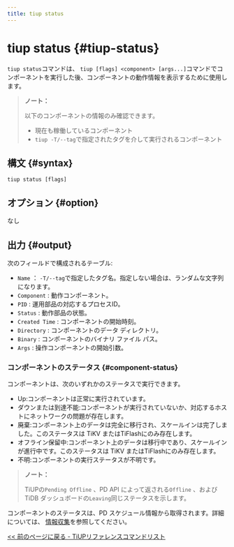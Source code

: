```yaml
---
title: tiup status
---
```


# tiup status {#tiup-status}

`tiup status`コマンドは、 `tiup [flags] <component> [args...]`コマンドでコンポーネントを実行した後、コンポーネントの動作情報を表示するために使用します。

> **ノート：**
>
> 以下のコンポーネントの情報のみ確認できます。
>
> -   現在も稼働しているコンポーネント
> -   `tiup -T/--tag`で指定されたタグを介して実行されるコンポーネント

## 構文 {#syntax}

```shell
tiup status [flags]
```

## オプション {#option}

なし

## 出力 {#output}

次のフィールドで構成されるテーブル:

-   `Name` ： `-T/--tag`で指定したタグ名。指定しない場合は、ランダムな文字列になります。
-   `Component` : 動作コンポーネント。
-   `PID` : 運用部品の対応するプロセスID。
-   `Status` : 動作部品の状態。
-   `Created Time` : コンポーネントの開始時刻。
-   `Directory` : コンポーネントのデータ ディレクトリ。
-   `Binary` : コンポーネントのバイナリ ファイル パス。
-   `Args` : 操作コンポーネントの開始引数。

### コンポーネントのステータス {#component-status}

コンポーネントは、次のいずれかのステータスで実行できます。

-   Up:コンポーネントは正常に実行されています。
-   ダウンまたは到達不能:コンポーネントが実行されていないか、対応するホストにネットワークの問題が存在します。
-   廃棄:コンポーネント上のデータは完全に移行され、スケールインは完了しました。このステータスは TiKV またはTiFlashにのみ存在します。
-   オフライン保留中:コンポーネント上のデータは移行中であり、スケールインが進行中です。このステータスは TiKV またはTiFlashにのみ存在します。
-   不明:コンポーネントの実行ステータスが不明です。

> **ノート：**
>
> TiUPの`Pending Offline` 、PD API によって返される`Offline` 、および TiDB ダッシュボードの`Leaving`同じステータスを示します。

コンポーネントのステータスは、PD スケジュール情報から取得されます。詳細については、 [情報収集](/tidb-scheduling.md#information-collection)を参照してください。

[&lt;&lt; 前のページに戻る - TiUPリファレンスコマンドリスト](/tiup/tiup-reference.md#command-list)
